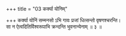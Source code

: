 +++
title = "03 कर्क्या योनिम्"

+++
कर्क्या योनिं सम्मनसो ऽभि गावः प्रजां धित्सन्तो वृषणश्चरन्ति।  
सा न ऐत्वदितिर्विश्वरूपाभि क्रन्दन्ति भुवनान्येनाम् ॥ ३ ॥